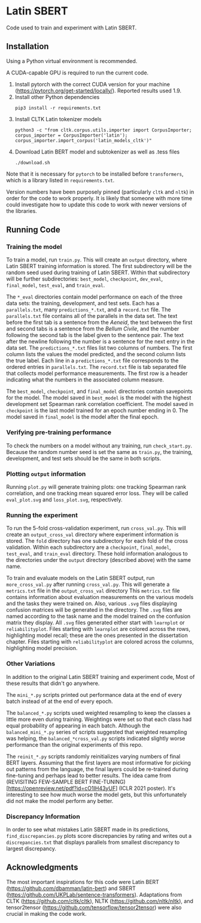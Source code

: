 # Latin SBERT

Code used to train and experiment with Latin SBERT.

## Installation

Using a Python virtual environment is recommended.

A CUDA-capable GPU is required to run the current code.

  1. Install pytorch with the correct CUDA version for your machine (<https://pytorch.org/get-started/locally/>). Reported results used 1.9.
  2. Install other Python dependencies
     ```
     pip3 install -r requirements.txt
     ```
  3. Install CLTK Latin tokenizer models
     ```
     python3 -c "from cltk.corpus.utils.importer import CorpusImporter; corpus_importer = CorpusImporter('latin'); corpus_importer.import_corpus('latin_models_cltk')"
     ```
  4. Download Latin BERT model and subtokenizer as well as .tess files
     ```
     ./download.sh
     ```

Note that it is necessary for `pytorch` to be installed before `transformers`, which is a library listed in `requirements.txt`.

Version numbers have been purposely pinned (particularly `cltk` and `nltk`) in order for the code to work properly.
It is likely that someone with more time could investigate how to update this code to work with newer versions of the libraries.

## Running Code

### Training the model

To train a model, run `train.py`.
This will create an `output` directory, where Latin SBERT training information is stored.
The first subdirectory will be the random seed used during training of Latin SBERT.
Within that subdirectory will be further subdirectories: `best_model`, `checkpoint`, `dev_eval`, `final_model`, `test_eval`, and `train_eval`.

The `*_eval` directories contain model performance on each of the three data sets: the training, development, and test sets.
Each has a `parallels.txt`, many `predictions_*.txt`, and a `record.txt` file.
The `parallels.txt` file contains all of the parallels in the data set.
The text before the first tab is a sentence from the _Aeneid_, the text between the first and second tabs is a sentence from the _Bellum Civile_, and the number following the second tab is the label given to the sentence pair.
The text after the newline following the number is a sentence for the next entry in the data set.
The `predictions_*.txt` files list two columns of numbers.
The first column lists the values the model predicted, and the second column lists the true label.
Each line in a `predictions_*.txt` file corresponds to the ordered entries in `parallels.txt`.
The `record.txt` file is tab separated file that collects model performance measurements.
The first row is a header indicating what the numbers in the associated column measure.

The `best_model`, `checkpoint`, and `final_model` directories contain savepoints for the model.
The model saved in `best_model` is the model with the highest development set Spearman rank correlation coefficient.
The model saved in `checkpoint` is the last model trained for an epoch number ending in 0.
The model saved in `final_model` is the model after the final epoch.

### Verifying pre-training performance

To check the numbers on a model without any training, run `check_start.py`.
Because the random number seed is set the same as `train.py`, the training, development, and test sets should be the same in both scripts.

### Plotting `output` information

Running `plot.py` will generate training plots: one tracking Spearman rank correlation, and one tracking mean squared error loss.
They will be called `eval_plot.svg` and `loss_plot.svg`, respectively.

### Running the experiment

To run the 5-fold cross-validation experiment, run `cross_val.py`.
This will create an `output_cross_val` directory where experiment information is stored.
The `fold` directory has one subdirectory for each fold of the cross validation.
Within each subdirectory are a `checkpoint`, `final_model`, `test_eval`, and `train_eval` directory.
These hold information analogous to the directories under the `output` directory (described above) with the same name.

To train and evaluate models on the Latin SBERT output, run `more_cross_val.py` after running `cross_val.py`.
This will generate a `metrics.txt` file in the `output_cross_val` directory
This `metrics.txt` file contains information about evaluation measurements on the various models and the tasks they were trained on.
Also, various `.svg` files displaying confusion matrices will be generated in the directory.
The `.svg` files are named according to the task name and the model trained on the confusion matrix they display.
All `.svg` files generated either start with `learnplot` or `reliabilityplot`.
Files starting with `learnplot` are colored across the rows, highlighting model recall; these are the ones presented in the dissertation chapter.
Files starting with `reliabilityplot` are colored across the columns, highlighting model precision.

### Other Variations

In addition to the original Latin SBERT training and experiment code,
Most of these results that didn't go anywhere.

The `mini_*.py` scripts printed out performance data at the end of every batch instead of at the end of every epoch.

The `balanced_*.py` scripts used weighted resampling to keep the classes a little more even during training.
Weightings were set so that each class had equal probability of appearing in each batch.
Although the `balanced_mini_*.py` series of scripts suggested that weighted resampling was helping,
the `balanced_*cross_val.py` scripts indicated slightly worse performance than the original experiments of this repo.

The `reinit_*.py` scripts randomly reinitializes varying numbers of final BERT layers.
Assuming that the first layers are most informative for picking out patterns from the language,
the final layers could be re-trained during fine-tuning and perhaps lead to better results.
The idea came from (REVISITING FEW-SAMPLE BERT FINE-TUNING)[https://openreview.net/pdf?id=cO1IH43yUF] (ICLR 2021 poster).
It's interesting to see how much worse the model gets,
but this unfortunately did not make the model perform any better.

### Discrepancy Information

In order to see what mistakes Latin SBERT made in its predictions,
`find_discrepancies.py` plots score discrepancies by rating and
writes out a `discrepancies.txt` that displays parallels from smallest discrepancy to largest discrepancy.

## Acknowledgments

The most important inspirations for this code were Latin BERT (<https://github.com/dbamman/latin-bert>) and SBERT (<https://github.com/UKPLab/sentence-transformers>).
Adaptations from CLTK (<https://github.com/cltk/cltk>), NLTK (<https://github.com/nltk/nltk>), and tensor2tensor (<https://github.com/tensorflow/tensor2tensor>) were also crucial in making the code work.
